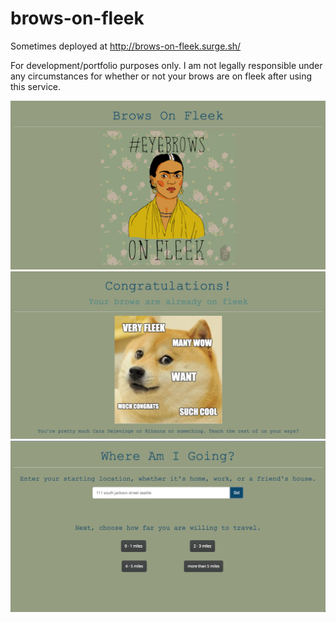 # brows-on-fleek

Sometimes deployed at http://brows-on-fleek.surge.sh/

For development/portfolio purposes only. I am not legally responsible under any circumstances for
whether or not your brows are on fleek after using this service.

![alt text](./screenshots/BrowsOnFleek_main.png "main page of Brows on Fleek")
![alt text](./screenshots/BrowsOnFleek_congrats.png "what you see when your brows are in fact on fleek")
![alt text](./screenshots/BrowsOnFleek_where2.png "the process of finding a place near you to get your brows on fleek")
